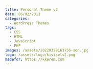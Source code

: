 ```yaml
---
title: Personal Theme v2
date: 06/02/2011
categories: 
  - WordPress Themes
tags:
  - CSS
  - HTML
  - JavaScript
  - PHP
images: /assets/20220328161756-son.jpg
logo: /assets/logo/kisiselv2.png
madefor: https://kkerem.com
---
```

